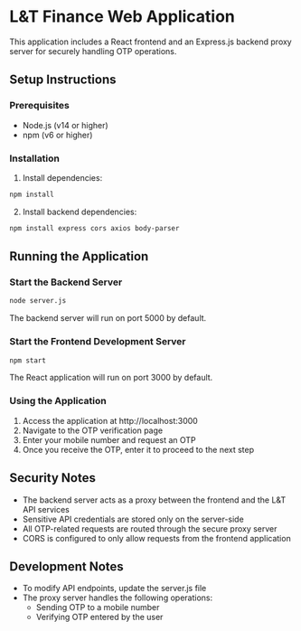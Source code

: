 # L&T Finance Web Application

This application includes a React frontend and an Express.js backend proxy server for securely handling OTP operations.

## Setup Instructions

### Prerequisites
- Node.js (v14 or higher)
- npm (v6 or higher)

### Installation

1. Install dependencies:
```bash
npm install
```

2. Install backend dependencies:
```bash
npm install express cors axios body-parser
```

## Running the Application

### Start the Backend Server
```bash
node server.js
```
The backend server will run on port 5000 by default.

### Start the Frontend Development Server
```bash
npm start
```
The React application will run on port 3000 by default.

### Using the Application

1. Access the application at http://localhost:3000
2. Navigate to the OTP verification page
3. Enter your mobile number and request an OTP
4. Once you receive the OTP, enter it to proceed to the next step

## Security Notes

- The backend server acts as a proxy between the frontend and the L&T API services
- Sensitive API credentials are stored only on the server-side
- All OTP-related requests are routed through the secure proxy server
- CORS is configured to only allow requests from the frontend application

## Development Notes

- To modify API endpoints, update the server.js file
- The proxy server handles the following operations:
  - Sending OTP to a mobile number
  - Verifying OTP entered by the user
